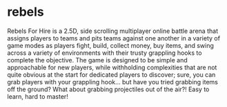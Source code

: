 # rebels
Rebels For Hire is a 2.5D, side scrolling multiplayer online battle arena that assigns players to teams and pits teams against one another in a variety of game modes as players fight, build, collect money, buy items, and swing across a variety of environments with their trusty grappling hooks to complete the objective. The game is designed to be simple and approachable for new players, while withholding complexities that are not quite obvious at the start for dedicated players to discover; sure, you can grab players with your grappling hook… but have you tried grabbing items off the ground? What about grabbing projectiles out of the air?! Easy to learn, hard to master!
